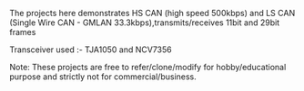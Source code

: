 The projects here demonstrates HS CAN (high speed 500kbps) and LS CAN (Single Wire CAN - GMLAN 33.3kbps),transmits/receives 11bit and 29bit frames

Transceiver used :- TJA1050 and NCV7356

Note: These projects are free to refer/clone/modify for hobby/educational purpose and strictly not for commercial/business.




